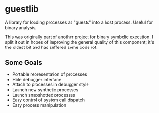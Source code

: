 # guestlib

A library for loading processes as "guests" into a host process. Useful for binary analysis.

This was originally part of another project for binary symbolic execution. I split it out
in hopes of improving the general quality of this component; it's the oldest bit and has
suffered some code rot.

## Some Goals
* Portable representation of processes
* Hide debugger interface
* Attach to processes in debugger style
* Launch new synthetic processes
* Launch snapshotted processes
* Easy control of system call dispatch
* Easy process manipulation
